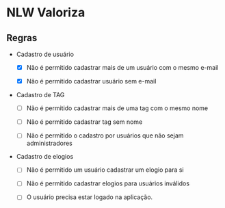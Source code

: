 # NLW Valoriza

## Regras

- Cadastro de usuário

  - [x] Não é permitido cadastrar mais de um usuário com o mesmo e-mail

  - [x] Não é permitido cadastrar usuário sem e-mail

- Cadastro de TAG

  - [ ] Não é permitido cadastrar mais de uma tag com o mesmo nome

  - [ ] Não é permitido cadastrar tag sem nome

  - [ ] Não é permitido o cadastro por usuários que não sejam administradores

- Cadastro de elogios

  - [ ] Não é permitido um usuário cadastrar um elogio para si

  - [ ] Não é permitido cadastrar elogios para usuários inválidos

  - [ ] O usuário precisa estar logado na aplicação.
